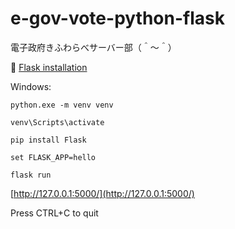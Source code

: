 # e-gov-vote-python-flask

電子政府きふわらべサーバー部（＾～＾）

📖 [Flask installation](https://flask.palletsprojects.com/en/2.0.x/installation/)  

Windows:  

```shell
python.exe -m venv venv

venv\Scripts\activate

pip install Flask

set FLASK_APP=hello

flask run
```

[http://127.0.0.1:5000/](http://127.0.0.1:5000/)  

Press CTRL+C to quit  
